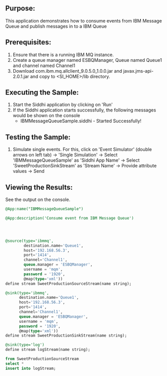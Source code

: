 

## Purpose:
This application demonstrates how to consume events from IBM Message Queue and publish messages in to a IBM Queue
## Prerequisites:
1) Ensure that there is a running IBM MQ instance.
2) Create a queue manager named ESBQManager, Queue named  Queue1 and channel named Channel1
3) Download com.ibm.mq.allclient_9.0.5.0_1.0.0.jar and javax.jms-api-2.0.1.jar and copy to <SI_HOME>/lib directory.

## Executing the Sample:
1) Start the Siddhi application by clicking on 'Run'
2) If the Siddhi application starts successfully, the following messages would be shown on the console
    * IBMMessageQueueSample.siddhi - Started Successfully!

## Testing the Sample:
1) Simulate single events. For this, click on 'Event Simulator' (double arrows on left tab) -> 'Single Simulation' -> Select 'IBMMessageQueueSample' as 'Siddhi App Name' -> Select 'SweetProductionSinkStream' as 'Stream Name' -> Provide attribute values -> Send

## Viewing the Results:
See the output on the console.


```sql
@App:name("IBMMessageQueueSample")

@App:description('Consume event from IBM Message Queue')




@source(type='ibmmq',
        destination.name='Queue1',
        host='192.168.56.3',
        port='1414',
        channel='Channel1',
        queue.manager = 'ESBQManager',
        username = 'mqm',
        password = '1920',
        @map(type='xml'))
define stream SweetProductionSourceStream(name string);

@sink(type='ibmmq',
      destination.name='Queue1',
      host='192.168.56.3',
      port='1414',
      channel='Channel1',
      queue.manager = 'ESBQManager',
      username = 'mqm',
      password = '1920',
      @map(type='xml'))
define stream SweetProductionSinkStream(name string);

@sink(type='log')
define stream logStream(name string);

from SweetProductionSourceStream
select *
insert into logStream;
```
